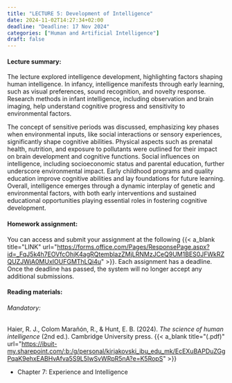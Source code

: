 ```yaml
---
title: "LECTURE 5: Development of Intelligence"
date: 2024-11-02T14:27:34+02:00
deadline: "Deadline: 17 Nov 2024"
categories: ["Human and Artificial Intelligence"]
draft: false
---
```


#### Lecture summary:

The lecture explored intelligence development, highlighting factors shaping human intelligence. In infancy, intelligence manifests through early learning, such as visual preferences, sound recognition, and novelty response. Research methods in infant intelligence, including observation and brain imaging, help understand cognitive progress and sensitivity to environmental factors.

The concept of sensitive periods was discussed, emphasizing key phases when environmental inputs, like social interactions or sensory experiences, significantly shape cognitive abilities. Physical aspects such as prenatal health, nutrition, and exposure to pollutants were outlined for their impact on brain development and cognitive functions. Social influences on intelligence, including socioeconomic status and parental education, further underscore environmental impact. Early childhood programs and quality education improve cognitive abilities and lay foundations for future learning. Overall, intelligence emerges through a dynamic interplay of genetic and environmental factors, with both early interventions and sustained educational opportunities playing essential roles in fostering cognitive development.

#### Homework assignment:

You can access and submit your assignment at the following {{< a_blank title="LINK" url="https://forms.office.com/Pages/ResponsePage.aspx?id=_FqJ5k4h7EOVfcOhjK4agRQtemblazZMjLRNMzJCeQ9UM1BES0JFWkRZQUZJWjA0MUxIOUFGMThLQi4u" >}}. Each assignment has a deadline. Once the deadline has passed, the system will no longer accept any additional submissions.

#### Reading materials:

###### Mandatory:

Haier, R. J., Colom Marañón, R., & Hunt, E. B. (2024). *The science of human intelligence* (2nd ed.). Cambridge University press. {{< a_blank title="(.pdf)" url="https://ibuit-my.sharepoint.com/:b:/g/personal/kirjakovski_ibu_edu_mk/EcEXuBAPDuZGgPqaK9ehxEABHvAfva5S9L5IwSvWRpR5nA?e=K5RopS" >}}

* Chapter 7: Experience and Intelligence

<!-- Optional:

* Boden, M. A. (2016). *AI: Its nature and future.* Oxford University Press. {{< a_blank title="(.pdf)" url="https://ibuit-my.sharepoint.com/:b:/g/personal/kirjakovski_ibu_edu_mk/EWxTY72ZMS5ErkFPlQ_CMGsB6Ifx3WgcFJuPdPPXGtF6cg?e=wlBo7W" >}} -->
